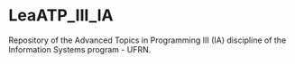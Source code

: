 # LeaATP_III_IA
Repository of the Advanced Topics in Programming III (IA) discipline of the Information Systems program - UFRN.
